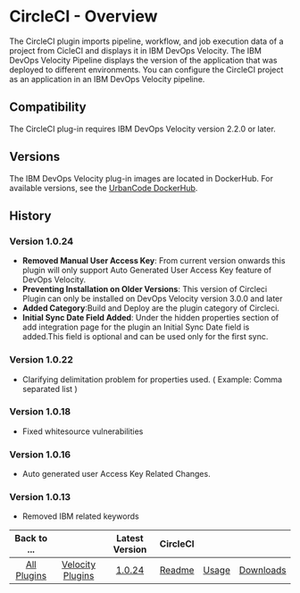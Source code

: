 
# CircleCI - Overview

The CircleCI plugin imports pipeline, workflow, and job execution data of a project from CicleCI and displays it in IBM DevOps Velocity. The IBM DevOps Velocity Pipeline displays the version of the application that was deployed to different environments. You can configure the CircleCI project as an application in an IBM DevOps Velocity pipeline.

## Compatibility

The CircleCI plug-in requires IBM DevOps Velocity version 2.2.0 or later.


## Versions

The IBM DevOps Velocity plug-in images are located in DockerHub. For available versions, see the [UrbanCode DockerHub](https://hub.docker.com/r/urbancode/ucv-ext-circleci/tags).

## History

### Version 1.0.24

* **Removed Manual User Access Key**: From current version onwards this plugin will only support Auto Generated User Access Key feature of DevOps Velocity.
* **Preventing Installation on Older Versions**: This version of Circleci Plugin can only be installed on DevOps Velocity version 3.0.0 and later
* **Added Category**:Build and Deploy are the plugin category of Circleci.
* **Initial Sync Date Field Added**: Under the hidden properties section of add integration page for the plugin an Initial Sync Date field is added.This field is optional and can be used only for the first sync.

### Version 1.0.22

* Clarifying delimitation problem for properties used. ( Example: Comma separated list )

### Version 1.0.18

* Fixed whitesource vulnerabilities

### Version 1.0.16

* Auto generated user Access Key Related Changes.

### Version 1.0.13

* Removed IBM related keywords



|Back to ...||Latest Version|CircleCI |||
| :---: | :---: | :---: | :---: | :---: | :---: |
|[All Plugins](../../index.md)|[Velocity Plugins](../README.md)|[1.0.24](https://raw.githubusercontent.com/UrbanCode/IBM-UCV-PLUGINS/main/files/ucv-ext-circleci/ucv-ext-circleci%3A1.0.24.tar.7z.001)|[Readme](README.md)|[Usage](usage.md)|[Downloads](downloads.md)|

